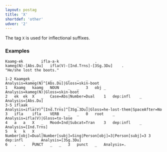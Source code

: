 ```yaml
---
layout: postag
title: 'X'
shortdef: 'other'
udver: '2'
---
```


The tag `X` is used for inflectional suffixes.

### Examples
```
Kaamg-ek		ifla-a-k				.
kameg(N)-[Abs.Du]	ifla(V)-[Ind.Trns]-[3Sg.3Du]	.
"He/she lost the boots."
```
~~~ conllu
1-2	Kaamgek	_	_	_	_	_	_	_	Analysis=kameg(N)^[Abs.Du]|Gloss=skin-boot
1	Kaamg	kaamg	NOUN	_	_	3	obj	_	Analysis=kameg(N)|Gloss=skin-boot
2	ek	ek	X	_	Case=Abs|Number=Dual	1	dep:infl	_	Analysis=[Abs.Du]
3-5	iflaak	_	_	_	_	_	_	_	Analysis=ifla(V)^[Ind.Trns]^[3Sg.3Du]|Gloss=he-lost-them|SpaceAfter=No
3	ifla	ifla	VERB	_	_	0	root	_	Analysis=ifla(V)|Gloss=to-lose
4	a	a	X	_	Mood=Ind|Subcat=Tran	3	dep:infl	_	Analysis=[Ind.Trns]
5	k	k	X	_	Number[obj]=Dual|Number[subj]=Sing|Person[obj]=3|Person[subj]=3	3	dep:infl	_	Analysis=[3Sg.3Du]
6	.	.	PUNCT	_	_	3	punct	_	Analysis=.
~~~
<!-- Interlanguage links updated Út 9. května 2023, 20:03:30 CEST -->
